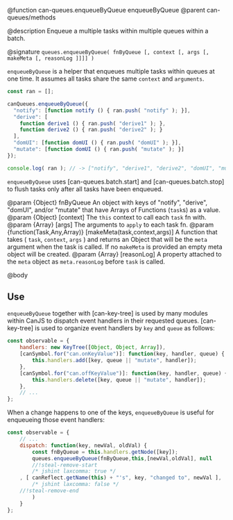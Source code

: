 @function can-queues.enqueueByQueue enqueueByQueue
@parent can-queues/methods

@description Enqueue a multiple tasks within multiple queues within a batch.

@signature `queues.enqueueByQueue( fnByQueue [, context [, args [, makeMeta [, reasonLog ]]]] )`

`enqueueByQueue` is a helper that enqueues multiple tasks within queues at one time.  It assumes
all tasks share the same `context` and `arguments`.

```javascript
const ran = [];

canQueues.enqueueByQueue({
  "notify": [function notify () { ran.push( "notify" ); }],
  "derive": [
    function derive1 () { ran.push( "derive1" ); },
    function derive2 () { ran.push( "derive2" ); }
  ],
  "domUI": [function domUI () { ran.push( "domUI" ); }],
  "mutate": [function domUI () { ran.push( "mutate" ); }]
});

console.log( ran ); // -> ["notify", "derive1", "derive2", "domUI", "mutate"]
```

`enqueueByQueue` uses [can-queues.batch.start] and [can-queues.batch.stop] to flush tasks only after
all tasks have been enqueued.

  @param {Object} fnByQueue An object with keys of "notify", "derive", "domUI", and/or "mutate" that have Arrays of Functions (`task`s) as a value.
  @param {Object} [context] The `this` context to call each `task` fn with.
  @param {Array} [args] The arguments to `apply` to each task fn.
  @param {function(Task,Any,Array)} [makeMeta(task,context,args)] A function that takes ( `task`, `context`, `args` ) and returns an Object that will be the `meta` argument when the task is called.  If no `makeMeta` is provided an empty
  meta object will be created.
  @param {Array} [reasonLog] A property attached to the `meta` object as `meta.reasonLog` before `task` is called.

@body

## Use

`enqueueByQueue` together with [can-key-tree] is used by many modules within CanJS to dispatch event handlers in their requested queues.  [can-key-tree] is used to organize event handlers by `key` and `queue` as follows:

```javascript
const observable = {
    handlers: new KeyTree([Object, Object, Array]),
    [canSymbol.for("can.onKeyValue")]: function(key, handler, queue) {
        this.handlers.add([key, queue || "mutate", handler]);
    },
    [canSymbol.for("can.offKeyValue")]: function(key, handler, queue) {
        this.handlers.delete([key, queue || "mutate", handler]);
    },
    // ...
};
```

When a change happens to one of the keys, `enqueueByQueue` is useful for enqueueing those event handlers:

```javascript
const observable = {
    // ...
    dispatch: function(key, newVal, oldVal) {
        const fnByQueue = this.handlers.getNode([key]);
        queues.enqueueByQueue(fnByQueue,this,[newVal,oldVal], null
        //!steal-remove-start
        /* jshint laxcomma: true */
    , [ canReflect.getName(this) + "'s", key, "changed to", newVal ],
        /* jshint laxcomma: false */
    //!steal-remove-end
        )
    }
};
```
